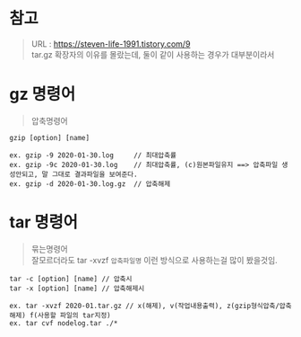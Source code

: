 # 참고 
> URL : https://steven-life-1991.tistory.com/9 <br/>
> tar.gz 확장자의 이유를 몰랐는데, 둘이 같이 사용하는 경우가 대부분이라서<br/>


# gz 명령어
> 압축명령어 <br/>

```
gzip [option] [name]

ex. gzip -9 2020-01-30.log     // 최대압축률
ex. gzip -9c 2020-01-30.log    // 최대압축률, (c)원본파일유지 ==> 압축파일 생성안되고, 말 그대로 결과파일을 보여준다.
ex. gzip -d 2020-01-30.log.gz  // 압축해제

```

# tar 명령어
> 묶는명령어 <br/>
> 잘모르더라도 tar -xvzf `압축파일명` 이런 방식으로 사용하는걸 많이 봤을것임.<br/>

```
tar -c [option] [name] // 압축시
tar -x [option] [name] // 압축해제시

ex. tar -xvzf 2020-01.tar.gz // x(해제), v(작업내용출력), z(gzip형식압축/압축해제) f(사용할 파일의 tar지정)
ex. tar cvf nodelog.tar ./*   

```
